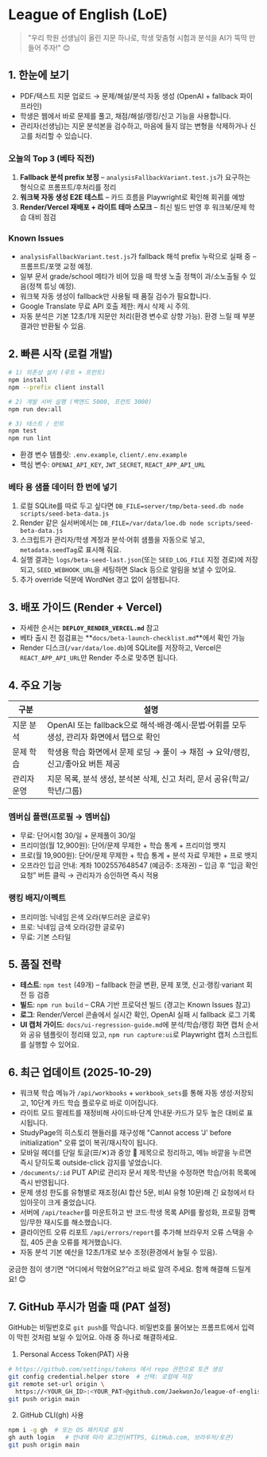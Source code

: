 # League of English (LoE)

> "우리 학원 선생님이 올린 지문 하나로, 학생 맞춤형 시험과 분석을 AI가 뚝딱 만들어 주자!" 😊

## 1. 한눈에 보기
- PDF/텍스트 지문 업로드 → 문제/해설/분석 자동 생성 (OpenAI + fallback 파이프라인)
- 학생은 웹에서 바로 문제를 풀고, 채점/해설/랭킹/신고 기능을 사용합니다.
- 관리자(선생님)는 지문 분석본을 검수하고, 마음에 들지 않는 변형을 삭제하거나 신고를 처리할 수 있습니다.

### 오늘의 Top 3 (베타 직전)
1. **Fallback 분석 prefix 보정** – `analysisFallbackVariant.test.js`가 요구하는 형식으로 프롬프트/후처리를 정리
2. **워크북 자동 생성 E2E 테스트** – 카드 흐름을 Playwright로 확인해 회귀를 예방
3. **Render/Vercel 재배포 + 라이트 테마 스모크** – 최신 빌드 반영 후 워크북/문제 학습 대비 점검

### Known Issues
- `analysisFallbackVariant.test.js`가 fallback 해석 prefix 누락으로 실패 중 – 프롬프트/포맷 교정 예정.
- 일부 문서 grade/school 메타가 비어 있을 때 학생 노출 정책이 과/소노출될 수 있음(정책 튜닝 예정).
- 워크북 자동 생성이 fallback만 사용될 때 품질 검수가 필요합니다.
- Google Translate 무료 API 호출 제한: 캐시 삭제 시 주의.
- 자동 분석은 기본 12초/1개 지문만 처리(환경 변수로 상향 가능). 환경 느릴 때 부분 결과만 반환될 수 있음.

## 2. 빠른 시작 (로컬 개발)
```bash
# 1) 의존성 설치 (루트 + 프런트)
npm install
npm --prefix client install

# 2) 개발 서버 실행 (백엔드 5000, 프런트 3000)
npm run dev:all

# 3) 테스트 / 린트
npm test
npm run lint
```
- 환경 변수 템플릿: `.env.example`, `client/.env.example`
- 핵심 변수: `OPENAI_API_KEY`, `JWT_SECRET`, `REACT_APP_API_URL`

### 베타 용 샘플 데이터 한 번에 넣기
1. 로컬 SQLite를 따로 두고 싶다면 `DB_FILE=server/tmp/beta-seed.db node scripts/seed-beta-data.js`
2. Render 같은 실서버에서는 `DB_FILE=/var/data/loe.db node scripts/seed-beta-data.js`
3. 스크립트가 관리자/학생 계정과 분석·어휘 샘플을 자동으로 넣고, `metadata.seedTag`로 표시해 줘요.
4. 실행 결과는 `logs/beta-seed-last.json`(또는 `SEED_LOG_FILE` 지정 경로)에 저장되고, `SEED_WEBHOOK_URL`을 세팅하면 Slack 등으로 알림을 보낼 수 있어요.
5. 추가 override 덕분에 WordNet 경고 없이 실행됩니다.


## 3. 배포 가이드 (Render + Vercel)
- 자세한 순서는 **`DEPLOY_RENDER_VERCEL.md`** 참고
- 베타 출시 전 점검표는 **`docs/beta-launch-checklist.md`**에서 확인 가능
- Render 디스크(`/var/data/loe.db`)에 SQLite를 저장하고, Vercel은 `REACT_APP_API_URL`만 Render 주소로 맞추면 됩니다.

## 4. 주요 기능
| 구분 | 설명 |
|------|------|
| 지문 분석 | OpenAI 또는 fallback으로 해석·배경·예시·문법·어휘를 모두 생성, 관리자 화면에서 탭으로 확인 |
| 문제 학습 | 학생용 학습 화면에서 문제 로딩 → 풀이 → 채점 → 요약/랭킹, 신고/좋아요 버튼 제공 |
| 관리자 운영 | 지문 목록, 분석 생성, 분석본 삭제, 신고 처리, 문서 공유(학교/학년/그룹) |

### 멤버십 플랜(프로필 → 멤버십)
- 무료: 단어시험 30/일 + 문제풀이 30/일
- 프리미엄(월 12,900원): 단어/문제 무제한 + 학습 통계 + 프리미엄 뱃지
- 프로(월 19,900원): 단어/문제 무제한 + 학습 통계 + 분석 자료 무제한 + 프로 뱃지
- 오프라인 입금 안내: 계좌 1002557648547 (예금주: 조재권) – 입금 후 “입금 확인 요청” 버튼 클릭 → 관리자가 승인하면 즉시 적용

### 랭킹 배지/이펙트
- 프리미엄: 닉네임 은색 오라(부드러운 글로우)
- 프로: 닉네임 금색 오라(강한 글로우)
- 무료: 기본 스타일

## 5. 품질 전략
- **테스트**: `npm test` (49개) – fallback 한글 변환, 문제 포맷, 신고·랭킹·variant 회전 등 검증
- **빌드**: `npm run build` – CRA 기반 프로덕션 빌드 (경고는 Known Issues 참고)
- **로그**: Render/Vercel 콘솔에서 실시간 확인, OpenAI 실패 시 fallback 로그 기록
- **UI 캡처 가이드**: `docs/ui-regression-guide.md`에 분석/학습/랭킹 화면 캡처 순서와 공유 템플릿이 정리돼 있고, `npm run capture:ui`로 Playwright 캡처 스크립트를 실행할 수 있어요.

## 6. 최근 업데이트 (2025-10-29)
- 워크북 학습 메뉴가 `/api/workbooks` + `workbook_sets`를 통해 자동 생성·저장되고, 10단계 카드 학습 플로우로 바로 이어집니다.
- 라이트 모드 팔레트를 재정비해 사이드바·단계 안내문·카드가 모두 높은 대비로 표시됩니다.
- StudyPage의 히스토리 핸들러를 재구성해 "Cannot access 'J' before initialization" 오류 없이 복귀/재시작이 됩니다.
- 모바일 헤더를 단일 토글(☰/✕)과 중앙 🦉 제목으로 정리하고, 메뉴 바깥을 누르면 즉시 닫히도록 outside-click 감지를 넣었습니다.
- `/documents/:id` PUT API로 관리자 문서 제목·학년을 수정하면 학습/어휘 목록에 즉시 반영됩니다.
- 문제 생성 한도를 유형별로 재조정(AI 합산 5문, 비AI 유형 10문)해 긴 요청에서 타임아웃이 크게 줄었습니다.
- 서버에 `/api/teacher`를 마운트하고 반 코드·학생 목록 API를 활성화, 프로필 깜빡임/무한 재시도를 해소했습니다.
- 클라이언트 오류 리포트 `/api/errors/report`를 추가해 브라우저 오류 스택을 수집, 405 콘솔 오류를 제거했습니다.
- 자동 분석 기본 예산을 12초/1개로 보수 조정(환경에서 늘릴 수 있음).

궁금한 점이 생기면 “어디에서 막혔어요?”라고 바로 알려 주세요. 함께 해결해 드릴게요! 😊

## 7. GitHub 푸시가 멈출 때 (PAT 설정)
GitHub는 비밀번호로 `git push`를 막습니다. 비밀번호를 물어보는 프롬프트에서 입력이 막힌 것처럼 보일 수 있어요. 아래 중 하나로 해결하세요.

1) Personal Access Token(PAT) 사용
```bash
# https://github.com/settings/tokens 에서 repo 권한으로 토큰 생성
git config credential.helper store  # 선택: 로컬에 저장
git remote set-url origin \
  https://<YOUR_GH_ID>:<YOUR_PAT>@github.com/JaekwonJo/league-of-english.git
git push origin main
```

2) GitHub CLI(gh) 사용
```bash
npm i -g gh  # 또는 OS 패키지로 설치
gh auth login   # 안내에 따라 로그인(HTTPS, GitHub.com, 브라우저/토큰)
git push origin main
```
